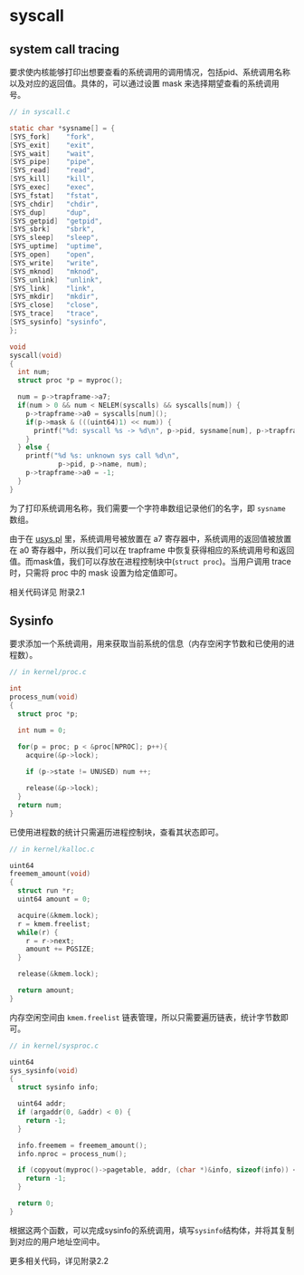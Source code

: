 # syscall

## system call tracing

要求使内核能够打印出想要查看的系统调用的调用情况，包括pid、系统调用名称以及对应的返回值。具体的，可以通过设置 mask 来选择期望查看的系统调用号。

```c
// in syscall.c

static char *sysname[] = {
[SYS_fork]    "fork",
[SYS_exit]    "exit",
[SYS_wait]    "wait",
[SYS_pipe]    "pipe",
[SYS_read]    "read",
[SYS_kill]    "kill",
[SYS_exec]    "exec",
[SYS_fstat]   "fstat",
[SYS_chdir]   "chdir",
[SYS_dup]     "dup",
[SYS_getpid]  "getpid",
[SYS_sbrk]    "sbrk",
[SYS_sleep]   "sleep",
[SYS_uptime]  "uptime",
[SYS_open]    "open",
[SYS_write]   "write",
[SYS_mknod]   "mknod",
[SYS_unlink]  "unlink",
[SYS_link]    "link",
[SYS_mkdir]   "mkdir",
[SYS_close]   "close",
[SYS_trace]   "trace",
[SYS_sysinfo] "sysinfo",
};

void
syscall(void)
{
  int num;
  struct proc *p = myproc();

  num = p->trapframe->a7;
  if(num > 0 && num < NELEM(syscalls) && syscalls[num]) {
    p->trapframe->a0 = syscalls[num]();
    if(p->mask & (((uint64)1) << num)) {
      printf("%d: syscall %s -> %d\n", p->pid, sysname[num], p->trapframe->a0);
    }
  } else {
    printf("%d %s: unknown sys call %d\n",
            p->pid, p->name, num);
    p->trapframe->a0 = -1;
  }
}

```

为了打印系统调用名称，我们需要一个字符串数组记录他们的名字，即 `sysname` 数组。

由于在 [usys.pl](user/usys.pl) 里，系统调用号被放置在 a7 寄存器中，系统调用的返回值被放置在 a0 寄存器中，所以我们可以在 trapframe 中恢复获得相应的系统调用号和返回值。而mask值，我们可以存放在进程控制块中(`struct proc`)。当用户调用 trace 时，只需将 proc 中的 mask 设置为给定值即可。

相关代码详见 附录2.1

## Sysinfo

要求添加一个系统调用，用来获取当前系统的信息（内存空闲字节数和已使用的进程数）。

```c
// in kernel/proc.c

int
process_num(void)
{
  struct proc *p;

  int num = 0;

  for(p = proc; p < &proc[NPROC]; p++){
    acquire(&p->lock);
    
    if (p->state != UNUSED) num ++;

    release(&p->lock);
  }
  return num;
}
```

已使用进程数的统计只需遍历进程控制块，查看其状态即可。

```c
// in kernel/kalloc.c

uint64
freemem_amount(void)
{
  struct run *r;
  uint64 amount = 0;

  acquire(&kmem.lock);
  r = kmem.freelist;
  while(r) {
    r = r->next;
    amount += PGSIZE;
  }

  release(&kmem.lock);

  return amount;
}
```

内存空闲空间由 `kmem.freelist` 链表管理，所以只需要遍历链表，统计字节数即可。

```c
// in kernel/sysproc.c

uint64
sys_sysinfo(void)
{
  struct sysinfo info;

  uint64 addr;
  if (argaddr(0, &addr) < 0) {
    return -1;
  }

  info.freemem = freemem_amount();
  info.nproc = process_num();

  if (copyout(myproc()->pagetable, addr, (char *)&info, sizeof(info)) < 0) {
    return -1;
  }

  return 0;
}
```

根据这两个函数，可以完成sysinfo的系统调用，填写`sysinfo`结构体，并将其复制到对应的用户地址空间中。

更多相关代码，详见附录2.2
